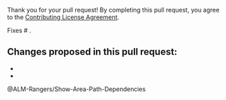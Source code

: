 Thank you for your pull request!
By completing this pull request, you agree to the [Contributing License Agreement](https://github.com/ALM-Rangers/Show-Area-Path-Dependencies/blob/master/.github/CLA.md).

Fixes # .

Changes proposed in this pull request:  
- 
- 
- 

@ALM-Rangers/Show-Area-Path-Dependencies
